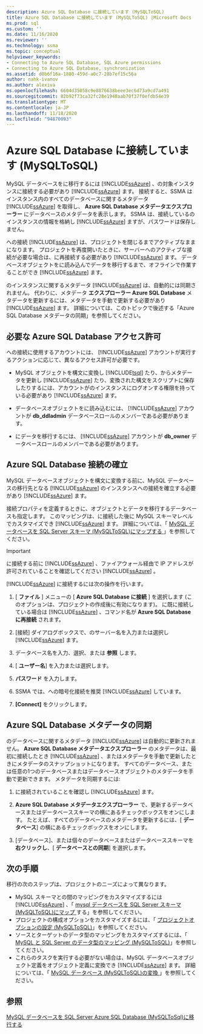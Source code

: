 ```yaml
---
description: Azure SQL Database に接続しています (MySQLToSQL)
title: Azure SQL Database に接続しています (MySQLToSQL) |Microsoft Docs
ms.prod: sql
ms.custom: ''
ms.date: 11/16/2020
ms.reviewer: ''
ms.technology: ssma
ms.topic: conceptual
helpviewer_keywords:
- Connecting to Azure SQL Database, SQL Azure permissions
- Connecting to Azure SQL Database, synchronization
ms.assetid: d0b6f16a-1880-459d-a0c7-28b7ef15c56a
author: nahk-ivanov
ms.author: alexiva
ms.openlocfilehash: 6604d35058c9e8876638beee3ec6d73a9cd7a491
ms.sourcegitcommit: 82b92f73ca32fc28e1948aab70f37f0efdb54e39
ms.translationtype: MT
ms.contentlocale: ja-JP
ms.lasthandoff: 11/18/2020
ms.locfileid: "94870093"
---
```

# <a name="connecting-to-azure-sql-database-mysqltosql"></a>Azure SQL Database に接続しています (MySQLToSQL)

MySQL データベースをに移行するには [!INCLUDE[ssAzure](../../includes/ssazure_md.md)] 、の対象インスタンスに接続する必要があり [!INCLUDE[ssAzure](../../includes/ssazure_md.md)] ます。 接続すると、SSMA はインスタンス内のすべてのデータベースに関するメタデータ [!INCLUDE[ssAzure](../../includes/ssazure_md.md)] を取得し、 **Azure SQL Database メタデータエクスプローラー** にデータベースのメタデータを表示します。 SSMA は、接続しているのインスタンスの情報を格納し [!INCLUDE[ssAzure](../../includes/ssazure_md.md)] ますが、パスワードは保存しません。

への接続 [!INCLUDE[ssAzure](../../includes/ssazure_md.md)] は、プロジェクトを閉じるまでアクティブなままになります。 プロジェクトを再度開いたときに、サーバーへのアクティブな接続が必要な場合は、に再接続する必要があり [!INCLUDE[ssAzure](../../includes/ssazure_md.md)] ます。 データベースオブジェクトをに読み込んでデータを移行するまで、オフラインで作業することができ [!INCLUDE[ssAzure](../../includes/ssazure_md.md)] ます。

のインスタンスに関するメタデータ [!INCLUDE[ssAzure](../../includes/ssazure_md.md)] は、自動的には同期されません。 代わりに、メタデータ **エクスプローラー Azure SQL Database** メタデータを更新するには、メタデータを手動で更新する必要があり [!INCLUDE[ssAzure](../../includes/ssazure_md.md)] ます。 詳細については、このトピックで後述する「Azure SQL Database メタデータの同期」を参照してください。

## <a name="required-azure-sql-database-permissions"></a>必要な Azure SQL Database アクセス許可

への接続に使用するアカウントには、 [!INCLUDE[ssAzure](../../includes/ssazure_md.md)] アカウントが実行するアクションに応じて、異なるアクセス許可が必要です。

- MySQL オブジェクトを構文に変換し [!INCLUDE[tsql](../../includes/tsql-md.md)] たり、からメタデータを更新し [!INCLUDE[ssAzure](../../includes/ssazure_md.md)] たり、変換された構文をスクリプトに保存したりするには、アカウントがのインスタンスにログオンする権限を持っている必要があり [!INCLUDE[ssAzure](../../includes/ssazure_md.md)] ます。

- データベースオブジェクトをに読み込むには、 [!INCLUDE[ssAzure](../../includes/ssazure_md.md)] アカウントが **db_ddladmin** データベースロールのメンバーである必要があります。

- にデータを移行するには、 [!INCLUDE[ssAzure](../../includes/ssazure_md.md)] アカウントが **db_owner** データベースロールのメンバーである必要があります。

## <a name="establishing-an-azure-sql-database-connection"></a>Azure SQL Database 接続の確立

MySQL データベースオブジェクトを構文に変換する前に、MySQL データベースの移行先となる [!INCLUDE[ssAzure](../../includes/ssazure_md.md)] のインスタンスへの接続を確立する必要があり [!INCLUDE[ssAzure](../../includes/ssazure_md.md)] ます。

接続プロパティを定義するときに、オブジェクトとデータを移行するデータベースも指定します。 このマッピングは、に接続した後に MySQL スキーマレベルでカスタマイズでき [!INCLUDE[ssAzure](../../includes/ssazure_md.md)] ます。 詳細については、「 [MySQL データベースを SQL Server スキーマ &#40;MySQLToSQL&#41;にマップする ](../../ssma/mysql/mapping-mysql-databases-to-sql-server-schemas-mysqltosql.md)」を参照してください。

> [!IMPORTANT]
> に接続する前に [!INCLUDE[ssAzure](../../includes/ssazure_md.md)] 、ファイアウォール経由で IP アドレスが許可されていることを確認してください [!INCLUDE[ssAzure](../../includes/ssazure_md.md)] 。

[!INCLUDE[ssAzure](../../includes/ssazure_md.md)] に接続するには次の操作を行います。

1. [ **ファイル** ] メニューの [ **Azure SQL Database に接続** ] を選択します (このオプションは、プロジェクトの作成後に有効になります)。
   に既に接続している場合は [!INCLUDE[ssAzure](../../includes/ssazure_md.md)] 、コマンド名が **Azure SQL Database に再接続** されます。

2. [接続] ダイアログボックスで、のサーバー名を入力または選択し [!INCLUDE[ssAzure](../../includes/ssazure_md.md)] ます。

3. データベース名を入力、選択、または **参照** します。

4. [ **ユーザー名**] を入力または選択します。

5. **パスワード** を入力します。

6. SSMA では、への暗号化接続を推奨 [!INCLUDE[ssAzure](../../includes/ssazure_md.md)] しています。

7. **[Connect]** をクリックします。
  
## <a name="synchronizing-azure-sql-database-metadata"></a>Azure SQL Database メタデータの同期

のデータベースに関するメタデータ [!INCLUDE[ssAzure](../../includes/ssazure_md.md)] は自動的に更新されません。 **Azure SQL Database メタデータエクスプローラー** のメタデータは、最初に接続したとき [!INCLUDE[ssAzure](../../includes/ssazure_md.md)] 、またはメタデータを手動で更新したときにメタデータのスナップショットになります。 すべてのデータベース、または任意の1つのデータベースまたはデータベースオブジェクトのメタデータを手動で更新できます。 メタデータを同期するには:

1. に接続されていることを確認し [!INCLUDE[ssAzure](../../includes/ssazure_md.md)] ます。

2. **Azure SQL Database メタデータエクスプローラー** で、更新するデータベースまたはデータベーススキーマの横にあるチェックボックスをオンにします。
   たとえば、すべてのデータベースのメタデータを更新するには、[ **データベース**] の横にあるチェックボックスをオンにします。

3. [データベース]、または個々のデータベースまたはデータベーススキーマを **右クリックし**、[ **データベースとの同期**] を選択します。

## <a name="next-step"></a>次の手順

移行の次のステップは、プロジェクトのニーズによって異なります。

- MySQL スキーマとの間のマッピングをカスタマイズするには [!INCLUDE[ssAzure](../../includes/ssazure_md.md)] 、「 [mysql データベースを SQL Server スキーマ &#40;MySQLToSQL&#41;にマップ ](../../ssma/mysql/mapping-mysql-databases-to-sql-server-schemas-mysqltosql.md)する」を参照してください。
- プロジェクトの構成オプションをカスタマイズするには、「 [プロジェクトオプションの設定 &#40;MySQLToSQL&#41;](../../ssma/mysql/setting-project-options-mysqltosql.md)」を参照してください。
- ソースとターゲットのデータ型のマッピングをカスタマイズするには、「 [MySQL と SQL Server のデータ型のマッピング &#40;MySQLToSQL&#41;](../../ssma/mysql/mapping-mysql-and-sql-server-data-types-mysqltosql.md)」を参照してください。
- これらのタスクを実行する必要がない場合は、MySQL データベースオブジェクト定義をオブジェクト定義に変換でき [!INCLUDE[ssAzure](../../includes/ssazure_md.md)] ます。 詳細については、「 [MySQL データベース &#40;MySQLToSQL&#41;の変換 ](../../ssma/mysql/converting-mysql-databases-mysqltosql.md)」を参照してください。

## <a name="see-also"></a>参照

[MySQL データベースを SQL Server Azure SQL Database &#40;MySQLToSql&#41;に移行する ](../../ssma/mysql/migrating-mysql-databases-to-sql-server-azure-sql-db-mysqltosql.md)
